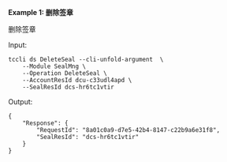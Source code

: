 **Example 1: 删除签章**

删除签章

Input: 

```
tccli ds DeleteSeal --cli-unfold-argument  \
    --Module SealMng \
    --Operation DeleteSeal \
    --AccountResId dcu-c33udl4apd \
    --SealResId dcs-hr6tc1vtir
```

Output: 
```
{
    "Response": {
        "RequestId": "8a01c0a9-d7e5-42b4-8147-c22b9a6e31f8",
        "SealResId": "dcs-hr6tc1vtir"
    }
}
```

